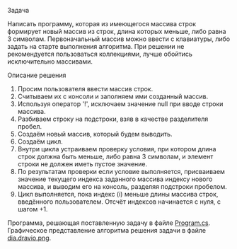 Задача

 Написать программу, которая из имеющегося массива строк формирует новый массив из строк, длина которых меньше, либо равна 3 символам. Первоначальный массив можно ввести с клавиатуры, либо задать на старте выполнения алгоритма. При решении не рекомендуется пользоваться коллекциями, лучше обойтись исключительно массивами.

Описание решения

1. Просим пользователя ввести массив строк. 
2. Считываем их с консоли и заполняем ими созданный массив.
3. Используя оператор '!', исключаем значение null при вводе строки массива.
4. Разбиваем строку на подстроки, взяв в качестве разделителя пробел. 
5. Создаём новый массив, который будем выводить. 
6. Создаём цикл. 
7. Внутри цикла устраиваем проверку условия, при котором длина строк должна быть меньше, либо равна 3 символам, и элемент строки не должен иметь пустое значение. 
8. По результатам проверки если условие выполняется, присваиваем значение текущего индекса заданного массива индексу нового массива, и выводим его на консоль, разделяя подстроки пробелом. 
9. Цикл выполняется, пока индекс (i) меньше длины массива строк, введённого пользователем. Отсчёт индексов начинается с нуля, с шагом +1.

Программа, решающая поставленную задачу в файле [Program.cs](https://github.com/ArtemVladimirovichSl/Final_test_work/blob/main/test/Program.cs).
Графическое представление алгоритма решения задачи в файле [dia.dravio.png](https://github.com/ArtemVladimirovichSl/Final_test_work/blob/main/dia.drawio.png).
